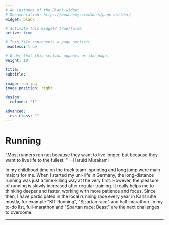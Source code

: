```yaml
---
# An instance of the Blank widget.
# Documentation: https://wowchemy.com/docs/page-builder/
widget: blank

# Activate this widget? true/false
active: true

# This file represents a page section.
headless: true

# Order that this section appears on the page.
weight: 10

title:
subtitle:

image: run.jpg
image_position: right

design:
  columns: "1"
  
advanced:
  css_class: ""
---
```



Running
===============
"Most runners run not because they want to live longer, but because they want to live life to the fullest. " --Haruki Murakami

In my childhood time on the track team, sprinting and long jump were main majors for me. When I started my uni-life in Germany, the long-distance running was just a time-killing way at the very first. However, the pleasure of running is slowly increased after regular training. It really helps me to thinking deeper and faster, working with more patience and focus. Since then, I have participated in the local running race every year in Karlsruhe mostly, for example 
"KIT Running", "Spartan race" and half-marathon. In my to-do list, full-marathon and "Spartan race: Beast" are the next challenges to overcome. 
***
